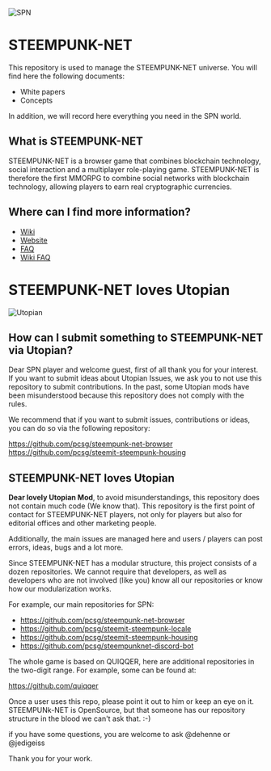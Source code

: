 ![SPN](https://steemit-production-imageproxy-thumbnail.s3.amazonaws.com/U5dt7rsTaPcdTdSHf6YVDubmbyhjfdd_1680x8400)


STEEMPUNK-NET
======

This repository is used to manage the STEEMPUNK-NET universe. 
You will find here the following documents:

- White papers
- Concepts

In addition, we will record here everything you need in the SPN world.


What is STEEMPUNK-NET
------

STEEMPUNK-NET is a browser game that combines blockchain technology, social interaction and a multiplayer role-playing game. 
STEEMPUNK-NET is therefore the first MMORPG to combine social networks with blockchain technology, 
allowing players to earn real cryptographic currencies.


Where can I find more information?
------

- [Wiki](https://github.com/pcsg/steempunknet/wiki)
- [Website](https://www.steempunk.net/)
- [FAQ](https://www.steempunk.net/FAQ)
- [Wiki FAQ](https://github.com/pcsg/steempunknet/wiki/faq-v1)

STEEMPUNK-NET loves Utopian
======

![Utopian](https://utopian.io/img/utopian-sole.png)

How can I submit something to STEEMPUNK-NET via Utopian?
------

Dear SPN player and welcome guest, first of all thank you for your interest. If you want to submit ideas about Utopian Issues, we ask you to not use this repository to submit contributions. In the past, some Utopian mods have been misunderstood because this repository does not comply with the rules.

We recommend that if you want to submit issues, contributions or ideas, you can do so via the following repository:

https://github.com/pcsg/steempunk-net-browser
https://github.com/pcsg/steemit-steempunk-housing


STEEMPUNK-NET loves Utopian
------

**Dear lovely Utopian Mod**, to avoid misunderstandings, this repository does not contain much code (We know that). This repository is the first point of contact for STEEMPUNK-NET players, not only for players but also for editorial offices and other marketing people.

Additionally, the main issues are managed here and users / players can post errors, ideas, bugs and a lot more.

Since STEEMPUNK-NET has a modular structure, this project consists of a dozen repositories.
We cannot require that developers, as well as developers who are not involved (like you) know all our repositories or know how our modularization works.

For example, our main repositories for SPN:

- https://github.com/pcsg/steempunk-net-browser
- https://github.com/pcsg/steemit-steempunk-locale
- https://github.com/pcsg/steemit-steempunk-housing
- https://github.com/pcsg/steempunknet-discord-bot

The whole game is based on QUIQQER, here are additional repositories in the two-digit range. For example, some can be found at:

https://github.com/quiqqer

Once a user uses this repo, please point it out to him or keep an eye on it. STEEMPUNk-NET is OpenSource, but that someone has our repository structure in the blood we can't ask that. :-)

if you have some questions, you are welcome to ask @dehenne or @jedigeiss

Thank you for your work.
